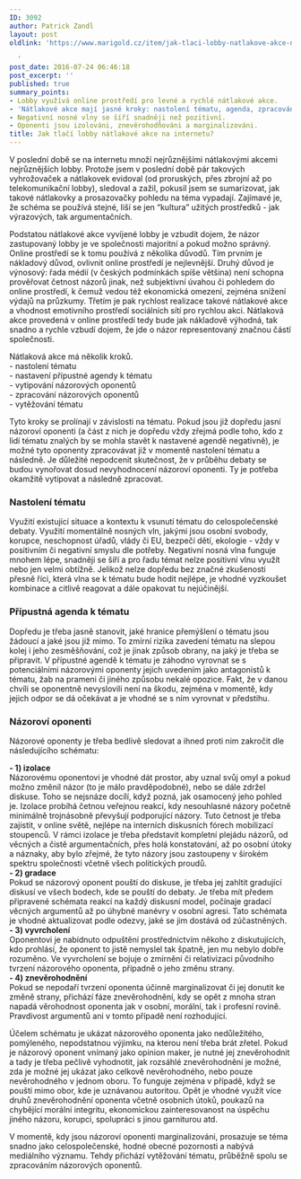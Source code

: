 ```yaml
---
ID: 3092
author: Patrick Zandl
layout: post
oldlink: 'https://www.marigold.cz/item/jak-tlaci-lobby-natlakove-akce-na-internetu

  '
post_date: 2016-07-24 06:46:18
post_excerpt: ''
published: true
summary_points:
- Lobby využívá online prostředí pro levné a rychlé nátlakové akce.
- 'Nátlakové akce mají jasné kroky: nastolení tématu, agenda, zpracování oponentů.'
- Negativní nosné vlny se šíří snadněji než pozitivní.
- Oponenti jsou izolováni, znevěrohodňováni a marginalizováni.
title: Jak tlačí lobby nátlakové akce na internetu?
---
```


<p>V poslední době se na internetu množí nejrůznějšími nátlakovými akcemi nejrůznějších lobby. Protože jsem v poslední době pár takových vyhrožovaček a nátlakovek evidoval (od proruských, přes zbrojní až po telekomunikační lobby), sledoval a zažil, pokusil jsem se sumarizovat, jak takové nátlakovky a prosazovačky pohledu na téma vypadají. Zajímavé je, že schéma se používá stejné, liší se jen “kultura” užitých prostředků - jak výrazových, tak argumentačních.</p>


<!--more-->

<p>Podstatou nátlakové akce vyvíjené lobby je vzbudit dojem, že názor zastupovaný lobby je ve společnosti majoritní a pokud možno správný. Online prostředí se k tomu používá z několika důvodů. Tím prvním je nákladový důvod, ovlivnit online prostředí je nejlevnější. Druhý důvod je výnosový: řada médií (v českých podmínkách spíše většina) není schopna prověřovat četnost názorů jinak, než subjektivní úvahou či pohledem do online prostředí, k čemuž vedou též ekonomická omezení, zejména snížení výdajů na průzkumy. Třetím je pak rychlost realizace takové nátlakové akce a vhodnost emotivního prostředí sociálních sítí pro rychlou akci. Nátlaková akce provedená v online prostředí tedy bude jak nákladově výhodná, tak snadno a rychle vzbudí dojem, že jde o názor representovaný značnou částí společnosti.</p>

<p>Nátlaková akce má několik kroků. <br />- nastolení tématu<br />- nastavení přípustné agendy k tématu<br />- vytipování názorových oponentů<br />- zpracování názorových oponentů<br />- vytěžování tématu</p>

<p>Tyto kroky se prolínají v závislosti na tématu. Pokud jsou již dopředu jasní názoroví oponenti (a část z nich je dopředu vždy zřejmá podle toho, kdo z lidí tématu znalých by se mohla stavět k nastavené agendě negativně), je možné tyto oponenty zpracovávat již v momentě nastolení tématu a následně. Je důležité nepodcenit skutečnost, že v průběhu debaty se budou vynořovat dosud nevyhodnocení názoroví oponenti. Ty je potřeba okamžitě vytipovat a následně zpracovat.</p>

<h3>Nastolení tématu</h3>
<p>Využití existující situace a kontextu k vsunutí tématu do celospolečenské debaty. Využití momentálně nosných vln, jakými jsou osobní svobody, korupce, neschopnost úřadů, vlády či EU, bezpečí dětí, ekologie - vždy v positivním či negativní smyslu dle potřeby. Negativní nosná vlna funguje mnohem lépe, snadněji se šíří a pro řadu témat nelze positivní vlnu využít nebo jen velmi obtížně. Jelikož nelze dopředu bez značné zkušenosti přesně říci, která vlna se k tématu bude hodit nejlépe, je vhodné vyzkoušet kombinace a citlivě reagovat a dále opakovat tu nejúčinější.</p>

<h3>Přípustná agenda k tématu</h3>
<p>Dopředu je třeba jasně stanovit, jaké hranice přemýšlení o tématu jsou žádoucí a jaké jsou již mimo. To zmírní rizika zavedení tématu na slepou kolej i jeho zesměšňování, což je jinak způsob obrany, na jaký je třeba se připravit. V přípustné agendě k tématu je záhodno vyrovnat se s potenciálními názorovými oponenty jejich uvedením jako antagonistů k tématu, žab na prameni či jiného způsobu nekalé opozice. Fakt, že v danou chvíli se oponentně nevyslovili není na škodu, zejména v momentě, kdy jejich odpor se dá očekávat a je vhodné se s ním vyrovnat v předstihu.</p>

<h3>Názoroví oponenti</h3>
<p>Názorové oponenty je třeba bedlivě sledovat a ihned proti nim zakročit dle následujícího schématu:</p>

<p><strong>- 1) izolace </strong><br />Názorovému oponentovi je vhodné dát prostor, aby uznal svůj omyl a pokud možno změnil názor (to je málo pravděpodobné), nebo se dále zdržel diskuse. Toho se nejsnáze docílí, když pozná, jak osamocený jeho pohled je. Izolace probíhá četnou veřejnou reakcí, kdy nesouhlasné názory početně minimálně trojnásobně převyšují podporující názory. Tuto četnost je třeba zajistit, v online světě, nejlépe na interních diskusních fórech mobilizací stoupenců. V rámci izolace je třeba představit kompletní plejádu názorů, od věcných a čistě argumentačních, přes holá konstatování, až po osobní útoky a náznaky, aby bylo zřejmé, že tyto názory jsou zastoupeny v širokém spektru společnosti včetně všech politických proudů.<br /><strong>- 2) gradace </strong><br />Pokud se názorový oponent pouští do diskuse, je třeba jej zahltit gradující diskusí ve všech bodech, kde se pouští do debaty. Je třeba mít předem připravené schémata reakcí na každý diskusní model, počínaje gradací věcných argumentů až po úhybné manévry v osobní agresi. Tato schémata je vhodné aktualizovat podle odezvy, jaké se jim dostává od zúčastněných.<br /><strong>- 3) vyvrcholení </strong><br />Oponentovi je nabídnuto odpuštění prostřednictvím někoho z diskutujících, kdo prohlásí, že oponent to jistě nemyslel tak špatně, jen mu nebylo dobře rozuměno. Ve vyvrcholení se bojuje o zmírnění či relativizaci původního tvrzení názorového oponenta, případně o jeho změnu strany. <br /><strong>- 4) znevěrohodnění </strong><br />Pokud se nepodaří tvrzení oponenta účinně marginalizovat či jej donutit ke změně strany, přichází fáze znevěrohodnění, kdy se opět z mnoha stran napadá věrohodnost oponenta jak v osobní, morální, tak i profesní rovině. Pravdivost argumentů ani v tomto případě není rozhodující.</p>

<p>Účelem schématu je ukázat názorového oponenta jako nedůležitého, pomýleného, nepodstatnou výjimku, na kterou není třeba brát zřetel. Pokud je názorový oponent vnímaný jako opinion maker, je nutné jej znevěrohodnit a tady je třeba pečlivě vyhodnotit, jak rozsáhlé znevěrohodnění je možné, zda je možné jej ukázat jako celkově nevěrohodného, nebo pouze nevěrohodného v jednom oboru. To funguje zejména v případě, když se pouští mimo obor, kde je uznávanou autoritou. Opět je vhodné využít více druhů znevěrohodnění oponenta včetně osobních útoků, poukazů na chybějící morální integritu, ekonomickou zainteresovanost na úspěchu jiného názoru, korupci, spolupráci s jinou garniturou atd.</p>

<p>V momentě, kdy jsou názoroví oponenti marginalizováni, prosazuje se téma snadno jako celospolečenské, hodné obecné pozornosti a nabývá mediálního významu. Tehdy přichází vytěžování tématu, průběžně spolu se zpracováním názorových oponentů.</p>